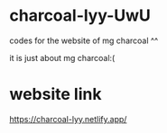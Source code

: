 # charcoal-lyy-UwU
codes for the website of mg charcoal ^^

it is just about mg charcoal:(

# website link 
https://charcoal-lyy.netlify.app/
